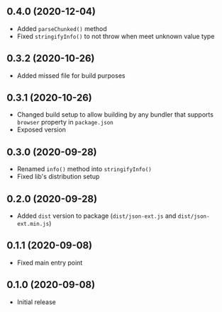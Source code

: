 ## 0.4.0 (2020-12-04)

- Added `parseChunked()` method
- Fixed `stringifyInfo()` to not throw when meet unknown value type

## 0.3.2 (2020-10-26)

- Added missed file for build purposes

## 0.3.1 (2020-10-26)

- Changed build setup to allow building by any bundler that supports `browser` property in `package.json`
- Exposed version

## 0.3.0 (2020-09-28)

- Renamed `info()` method into `stringifyInfo()`
- Fixed lib's distribution setup

## 0.2.0 (2020-09-28)

- Added `dist` version to package (`dist/json-ext.js` and `dist/json-ext.min.js`)

## 0.1.1 (2020-09-08)

- Fixed main entry point

## 0.1.0 (2020-09-08)

- Initial release
